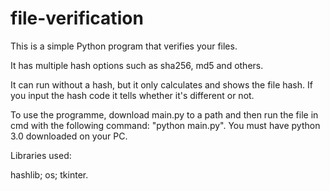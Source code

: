 # file-verification

This is a simple Python program that verifies your files.

It has multiple hash options such as sha256, md5 and others.

It can run without a hash, but it only calculates and shows the file hash.
If you input the hash code it tells whether it's different or not.

To use the programme, download main.py to a path and then run the file in cmd with the following command: "python main.py". You must have python 3.0 downloaded on your PC.

Libraries used:

hashlib;
os;
tkinter.
